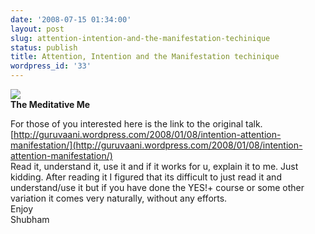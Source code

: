 ```yaml
---
date: '2008-07-15 01:34:00'
layout: post
slug: attention-intention-and-the-manifestation-techinique
status: publish
title: Attention, Intention and the Manifestation techinique
wordpress_id: '33'
---
```


  


[![](http://lh6.ggpht.com/shubham.goel/SE0oLv3W3HI/AAAAAAAABGA/0wpjZtEXHxU/s400/DSC00043.JPG)](http://picasaweb.google.com/shubham.goel/TechChutney/photo?authkey=fDY1ToHMIkI#5209864526229855346)  
**The Meditative Me**  


  
For those of you interested here is the link to the original talk.   
[http://guruvaani.wordpress.com/2008/01/08/intention-attention-manifestation/](http://guruvaani.wordpress.com/2008/01/08/intention-attention-manifestation/)  
Read it, understand it, use it and if it works for u, explain it to me. Just kidding. After reading it I figured that its difficult to just read it and understand/use it but if you have done the YES!+ course or some other variation it comes very naturally, without any efforts.  
Enjoy  
Shubham  


